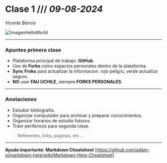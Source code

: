 # Clase 1 /// *09-08-2024*
*Vicente Barros*

![ImagenHelloWorld](https://github.com/user-attachments/assets/4040d11f-da3f-457c-aab9-6bd2ac2ed6f2)

***

### Apuntes primera clase

- Plataforma principal de trabajo: **GitHub**.
- Uso de **Forks** como espacios personales dentro de la plataforma.
- **Sync Froks** para actualizar la informacion. rojo peligro, verde actualiza seguro.
- **NO** usar **FAU UCHILE**, siempre **FORKS PERSONALES**.

***

### Anotaciones 

- Estudiar bibliografía.
- Organizar computador para archivar y preparar conocimientos.
- Organizar horarios de estudio futuros.
- Traer perifericos para  segunda clase.

> Referentes, links, páginas, etc ...

***

**Ayuda importante**: **Markdown Cheatsheet** [https://github.com/adam-p/markdown-here/wiki/Markdown-Here-Cheatsheet]

